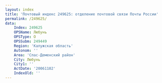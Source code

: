 ```yaml
---
layout: index
title: 'Почтовый индекс 249625: отделение почтовой связи Почты России'
permalink: /249625/
data:
    Index: 249625
    OPSName: Любунь
    OPSType: О
    OPSSubm: 249449
    Region: 'Калужская область'
    Autonom: ''
    Area: 'Спас-Деменский район'
    City: Любунь
    City1: ''
    ActDate: '20061102'
    IndexOld: ''
---
```

